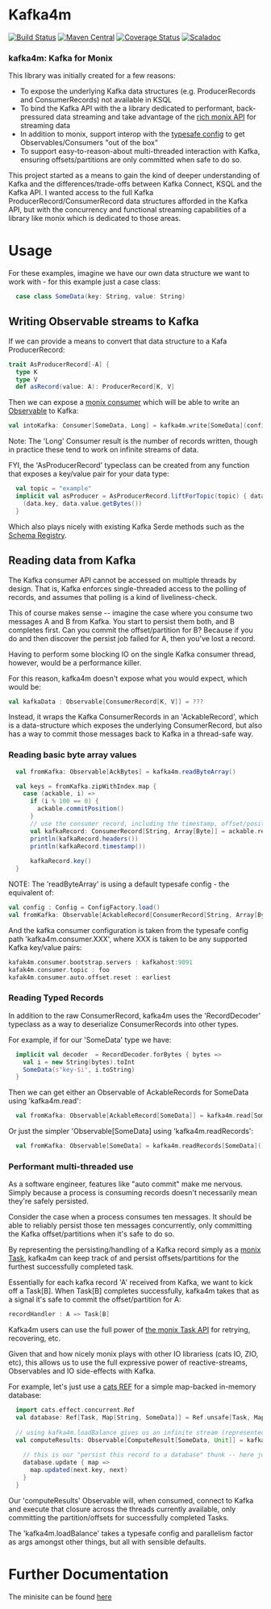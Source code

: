 Kafka4m
====

[![Build Status](https://travis-ci.org/aaronp/kafka4m.svg?branch=master)](https://travis-ci.org/aaronp/kafka4m)
[![Maven Central](https://maven-badges.herokuapp.com/maven-central/com.github.aaronp/kafka4m_2.13/badge.png)](https://maven-badges.herokuapp.com/maven-central/com.github.aaronp/kafka4m_2.13)
[![Coverage Status](https://coveralls.io/repos/github/aaronp/kafka4m/badge.svg?branch=master)](https://coveralls.io/github/aaronp/kafka4m?branch=master)
[![Scaladoc](https://javadoc-badge.appspot.com/com.github.aaronp/kafka4m_2.13.svg?label=scaladoc)](https://javadoc-badge.appspot.com/com.github.aaronp/kafka4m_2.13)

### kafka4m: Kafka for Monix

This library was initially created for a few reasons:

 * To expose the underlying Kafka data structures (e.g. ProducerRecords and ConsumerRecords) not available in KSQL
 * To bind the Kafka API with the a library dedicated to performant, back-pressured data streaming and take advantage of the [rich monix API](https://monix.io/api/3.0/monix/reactive/Observable.html) for streaming data
 * In addition to monix, support interop with the [typesafe config](https://github.com/lightbend/config) to get Observables/Consumers "out of the box"
 * To support easy-to-reason-about multi-threaded interaction with Kafka, ensuring offsets/partitions are only committed when safe to do so.
      
This project started as a means to gain the kind of deeper understanding of Kafka and the differences/trade-offs between Kafka Connect, KSQL and the Kafka API.
I wanted access to the full Kafka ProducerRecord/ConsumerRecord data structures afforded in the Kafka API, but with the concurrency and functional streaming capabilities
of a library like monix which is dedicated to those areas. 

# Usage

For these examples, imagine we have our own data structure we want to work with - for this example just a case class: 
```scala
  case class SomeData(key: String, value: String)
```  


## Writing Observable streams to Kafka

If we can provide a means to convert that data structure to a Kafa ProducerRecord:
```scala
trait AsProducerRecord[-A] {
  type K
  type V
  def asRecord(value: A): ProducerRecord[K, V]
```

Then we can expose a [monix consumer](https://monix.io/docs/2x/reactive/consumer.html) which will be able to write an [Observable](https://monix.io/api/3.0/monix/reactive/Observable.html) to Kafka:

```scala
val intoKafka: Consumer[SomeData, Long] = kafka4m.write[SomeData](config)
```

Note: The 'Long' Consumer result is the number of records written, though in practice these tend to work on infinite streams of data.

FYI, the 'AsProducerRecord' typeclass can be created from any function that exposes a key/value pair for your data type: 

```scala
  val topic = "example"
  implicit val asProducer = AsProducerRecord.liftForTopic(topic) { data: SomeData =>
    (data.key, data.value.getBytes())
  }
```

Which also plays nicely with existing Kafka Serde methods such as the [Schema Registry](https://docs.confluent.io/current/schema-registry/schema_registry_tutorial.html).

## Reading data from Kafka

The Kafka consumer API cannot be accessed on multiple threads by design. That is, Kafka enforces single-threaded access to 
the polling of records, and assumes that polling is a kind of liveliness-check. 

This of course makes sense -- imagine the case where you consume two messages A and B from Kafka. You start to persist them both, and B completes first.
Can you commit the offset/partition for B? Because if you do and then discover the persist job failed for A, then you've lost a record.

Having to perform some blocking IO on the single Kafka consumer thread, however, would be a performance killer.
 
For this reason, kafka4m doesn't expose what you would expect, which would be:

```scala
val kafkaData : Observable[ConsumerRecord[K, V]] = ???
```

Instead, it wraps the Kafka ConsumerRecords in an 'AckableRecord', which is a data-structure which exposes the underlying ConsumerRecord, but also has a way to commit those messages back
to Kafka in a thread-safe way.


### Reading basic byte array values
```scala
  val fromKafka: Observable[AckBytes] = kafka4m.readByteArray()

  val keys = fromKafka.zipWithIndex.map {
    case (ackable, i) =>
      if (i % 100 == 0) {
        ackable.commitPosition()
      }
      // use the consumer record, including the timestamp, offset/position, etc
      val kafkaRecord: ConsumerRecord[String, Array[Byte]] = ackable.record
      println(kafkaRecord.headers())
      println(kafkaRecord.timestamp())
      
      kafkaRecord.key()
  }

```

NOTE: The 'readByteArray' is using a default typesafe config - the equivalent of:

```scala
val config : Config = ConfigFactory.load()
val fromKafka: Observable[AckableRecord[ConsumerRecord[String, Array[Byte]]]] = kafka4m.readByteArray(config)
```

And the kafka consumer configuration is taken from the typesafe config path 'kafka4m.consumer.XXX', where XXX is taken to be any supported Kafka key/value pairs:

```scala
kafak4m.consumer.bootstrap.servers : kafkahost:9091
kafak4m.consumer.topic : foo
kafak4m.consumer.auto.offset.reset : earliest
```

### Reading Typed Records

In addition to the raw ConsumerRecord, kafka4m uses the 'RecordDecoder' typeclass as a way to deserialize ConsumerRecords into other types.

For example, if for our 'SomeData' type we have:

```scala
  implicit val decoder  = RecordDecoder.forBytes { bytes =>
    val i = new String(bytes).toInt
    SomeData(s"key-$i", i.toString)
  }
``` 

Then we can get either an Observable of AckableRecords for SomeData using 'kafka4m.read':

```scala
  val fromKafka: Observable[AckableRecord[SomeData]] = kafka4m.read[SomeData]()
```

Or just the simpler 'Observable[SomeData] using 'kafka4m.readRecords':
```scala
  val fromKafka: Observable[SomeData] = kafka4m.readRecords[SomeData]()
```


### Performant multi-threaded use

As a software engineer, features like "auto commit" make me nervous. Simply because a process is consuming records doesn't necessarily mean they're safely persisted.

Consider the case when a process consumes ten messages. It should be able to reliably persist those ten messages concurrently, only committing the Kafka offset/partitions when it's safe to do so.

By representing the persisting/handling of a Kafka record simply as a [monix Task](https://monix.io/docs/2x/eval/task.html), kafka4m can keep track of and persist offsets/partitions for the furthest successfully completed task.

Essentially for each kafka record 'A' received from Kafka, we want to kick off a Task[B]. When Task[B] completes successfully, 
kafka4m takes that as a signal it's safe to commit the offset/partition for A:

```scala
recordHandler : A => Task[B]
```

Kafka4m users can use the full power of [the monix Task API](https://monix.io/docs/2x/eval/task.html) for retrying, recovering, etc.

Given that and how nicely monix plays with other IO librariess (cats IO, ZIO, etc), this allows us to use the full expressive power of reactive-streams, Observables and IO side-effects with Kafka.

For example, let's just use a [cats REF](https://typelevel.org/cats-effect/api/cats/effect/concurrent/Ref.html) for a simple map-backed in-memory database:

```scala
  import cats.effect.concurrent.Ref
  val database: Ref[Task, Map[String, SomeData]] = Ref.unsafe[Task, Map[String, SomeData]](Map.empty[String, SomeData])
 
  // using kafka4m.loadBalance gives us an infinite stream (represented as a monix Observable] of our ComputeResults
  val computeResults: Observable[ComputeResult[SomeData, Unit]] = kafka4m.loadBalance[SomeData, Unit]() { next: SomeData =>
  
    // this is our "persist this record to a database" thunk -- here just using our Ref to give us a Task that'll update our map:
    database.update { map =>
      map.updated(next.key, next)
    }
  }
```  

Our 'computeResults' Observable will, when consumed, connect to Kafka and execute that closure across the threads currently available, 
only committing the partition/offsets for successfully completed Tasks.

The 'kafka4m.loadBalance' takes a typesafe config and parallelism factor as args amongst other things, but all with sensible defaults.

# Further Documentation

The minisite can be found [here](https://aaronp.github.io/kafka4m/index.html)
